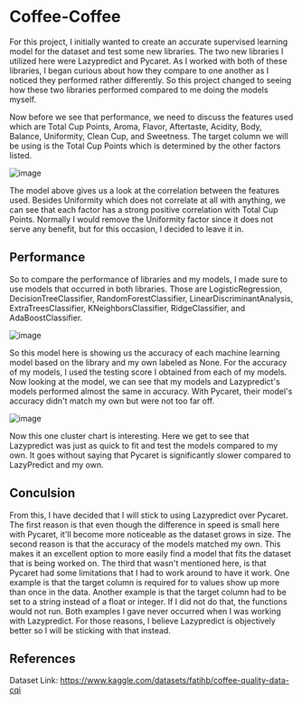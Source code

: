 # Coffee-Coffee

For this project, I initially wanted to create an accurate supervised learning model for the dataset and test some new libraries. 
The two new libraries I utilized here were Lazypredict and Pycaret. As I worked with both of these libraries, I began curious about 
how they compare to one another as I noticed they performed rather differently. So this project changed to seeing how these two libraries performed 
compared to me doing the models myself.    

Now before we see that performance, we need to discuss the features used which are 
Total Cup Points, Aroma, Flavor, Aftertaste, Acidity, Body, Balance, Uniformity, Clean Cup, and Sweetness. 
The target column we will be using is the Total Cup Points which is determined by the other factors listed.    
    
![image](https://github.com/Cabone01/Coffee-Coffee/assets/89541481/9c46e06e-c593-4b49-b2e0-818ed736f9dc)
    
    
The model above gives us a look at the correlation between the features used. Besides Uniformity which does not correlate at all with anything, 
we can see that each factor has a strong positive correlation with Total Cup Points. Normally I would remove the Uniformity factor since it does 
not serve any benefit, but for this occasion, I decided to leave it in.    
    
## Performance
    
So to compare the performance of libraries and my models, I made sure to use models that occurred in both libraries. 
Those are LogisticRegression, DecisionTreeClassifier, RandomForestClassifier, LinearDiscriminantAnalysis, ExtraTreesClassifier, KNeighborsClassifier, RidgeClassifier, and AdaBoostClassifier.    
    
![image](https://github.com/Cabone01/Coffee-Coffee/assets/89541481/59f55b30-eab3-4148-8531-728cc1eb4fcd)
    
    
So this model here is showing us the accuracy of each machine learning model based on the library and my own labeled as None. 
For the accuracy of my models, I used the testing score I obtained from each of my models. Now looking at the model, we can see 
that my models and Lazypredict's models performed almost the same in accuracy. With Pycaret, their model's accuracy didn't match my own but were not too far off.    
    
![image](https://github.com/Cabone01/Coffee-Coffee/assets/89541481/1fe9a3bc-4ef7-42d0-b510-1ca2c0211c1a)
    
    
Now this one cluster chart is interesting. Here we get to see that Lazypredict was just as quick to fit and test the models compared to my own. 
It goes without saying that Pycaret is significantly slower compared to LazyPredict and my own.    
    
## Conculsion
    
From this, I have decided that I will stick to using Lazypredict over Pycaret. The first reason is that even though the difference in speed is small here with Pycaret, it'll become more 
noticeable as the dataset grows in size. The second reason is that the accuracy of the models matched my own. This makes it an excellent option to more easily find a model that fits 
the dataset that is being worked on. The third that wasn't mentioned here, is that Pycaret had some limitations that I had to work around to have it work. One example is that the target column 
is required for to values show up more than once in the data. Another example is that the target column had to be set to a string instead of a float or integer. If I did not do that, the functions would not run. 
Both examples I gave never occurred when I was working with Lazypredict. For those reasons, I believe Lazypredict is objectively better so I will be sticking with that instead.    

    
## References
Dataset Link: https://www.kaggle.com/datasets/fatihb/coffee-quality-data-cqi
